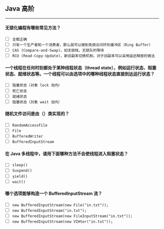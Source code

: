 ## Java 高阶
-------------------

#### 无锁化编程有哪些常见方法？
- [ ] `全都正确`
- [ ] `只有一个生产者和一个消费者，那么就可以做到免锁访问环形缓冲区（Ring Buffer）`
- [ ] `CAS (Compare-and-Swap)，如无锁栈，无锁队列等待`
- [ ] `RCU (Read-Copy-Update)，新旧副本切换机制，对于旧副本可以采用延迟释放的做法`

#### 一个线程在任何时刻都处于某种线程状态（thread state），例如运行状态、阻塞状态、就绪状态等。一个线程可以由选项中的哪种线程状态直接到达运行状态？
- [ ] `阻塞状态（对象 lock 池内）`
- [ ] `死亡状态`
- [ ] `就绪状态`
- [ ] `阻塞状态（对象 wait 池内）`

#### 随机文件访问是由（）类实现的？
- [ ] `RandomAccessFile`
- [ ] `File`
- [ ] `BufferedWriter`
- [ ] `BufferedInputStream`

#### 在 Java 多线程中，请用下面哪种方法不会使线程进入阻塞状态？
- [ ] `sleep()`
- [ ] `Suspend()`
- [ ] `yield()`
- [ ] `wait()`

#### 哪个选项能够构造一个 BufferedInputStream 流？
- [ ] `new BufferedInputStream(new File("in.txt"));`
- [ ] `new BufferedInputStream("in.txt");`
- [ ] `new BufferedInputStream(new FileInputStream("in.txt"));`
- [ ] `new BufferedInputStream(new VIHter("in.txt"));`